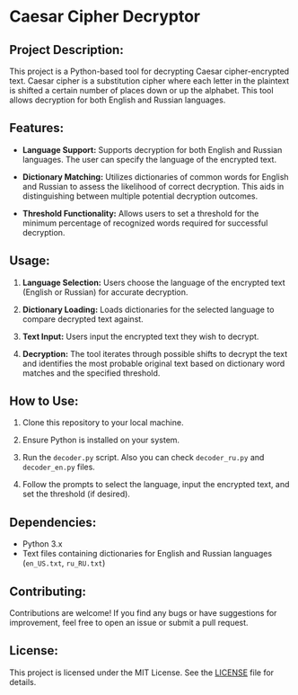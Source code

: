 # Caesar Cipher Decryptor

## Project Description:

This project is a Python-based tool for decrypting Caesar cipher-encrypted text. Caesar cipher is a substitution cipher where each letter in the plaintext is shifted a certain number of places down or up the alphabet. This tool allows decryption for both English and Russian languages.

## Features:

- **Language Support:** Supports decryption for both English and Russian languages. The user can specify the language of the encrypted text.
  
- **Dictionary Matching:** Utilizes dictionaries of common words for English and Russian to assess the likelihood of correct decryption. This aids in distinguishing between multiple potential decryption outcomes.

- **Threshold Functionality:** Allows users to set a threshold for the minimum percentage of recognized words required for successful decryption.

## Usage:

1. **Language Selection:** Users choose the language of the encrypted text (English or Russian) for accurate decryption.
   
2. **Dictionary Loading:** Loads dictionaries for the selected language to compare decrypted text against.
   
3. **Text Input:** Users input the encrypted text they wish to decrypt.
   
4. **Decryption:** The tool iterates through possible shifts to decrypt the text and identifies the most probable original text based on dictionary word matches and the specified threshold.

## How to Use:

1. Clone this repository to your local machine.

2. Ensure Python is installed on your system.

3. Run the `decoder.py` script. Also you can check `decoder_ru.py` and `decoder_en.py` files.

4. Follow the prompts to select the language, input the encrypted text, and set the threshold (if desired).

## Dependencies:

- Python 3.x 
- Text files containing dictionaries for English and Russian languages (`en_US.txt`, `ru_RU.txt`) 

## Contributing:

Contributions are welcome! If you find any bugs or have suggestions for improvement, feel free to open an issue or submit a pull request.

## License:

This project is licensed under the MIT License. See the [LICENSE](LICENSE) file for details.
